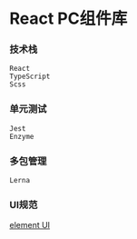 # React PC组件库

### 技术栈
```
React 
TypeScript
Scss
```

### 单元测试
```
Jest
Enzyme
```

### 多包管理
```
Lerna
```


### UI规范
[element UI](https://element.eleme.cn/#/zh-CN/theme/preview)

